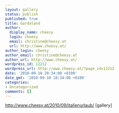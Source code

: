 ```yaml
---
layout: gallery
status: publish
published: true
title: Gardaland
author:
  display_name: cheesy
  login: cheesy
  email: christine@cheesy.at
  url: http://www.cheesy.at/
author_login: cheesy
author_email: christine@cheesy.at
author_url: http://www.cheesy.at/
wordpress_id: 12212
wordpress_url: http://www.cheesy.at/?page_id=12212
date: '2010-09-10 20:34:00 +0100'
date_gmt: '2010-09-10 18:34:00 +0100'
categories:
- Uncategorized
comments: []
---
```

http://www.cheesy.at/2010/09/italienurlaub/
[gallery]<!--:-->
